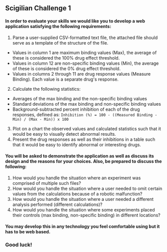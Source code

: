 ## Scigilian Challenge 1

#### In order to evaluate your skills we would like you to develop a web application satisfying the following requirements:
1. Parse a user-supplied CSV-formatted text file, the attached file should serve as a template of the structure of the file.
 - Values in column 1 are maximum binding values (Max), the average of these is considered the 100% drug effect threshold.
 - Values in column 12 are non-specific binding values (Min), the average of these is considered the 0% drug effect threshold.
 - Values in columns 2 through 11 are drug response values (Measure Binding). Each value is a separate drug's response.
2. Calculate the following statistics:
 - Averages of the max binding and the non-specific binding values
 - Standard deviations of the max binding and non-specific binding values
 - Background-subtracted percent inhibition of each of the drug responses, defined as:
	```Inhibition (%) = 100 - ((Measured Binding - Min) / (Max - Min)) x 100```
3. Plot on a chart the observed values and calculated statistics such that it would be easy to visually detect abnormal results.
4. Present the drug responses as well as their inhibitions in a table such that it would be easy to identify abnormal or interesting drugs.

#### You will be asked to demonstrate the application as well as discuss its design and the reasons for your choices. Also, be prepared to discuss the following:
1. How would you handle the situation where an experiment was comprised of multiple such files?
2. How would you handle the situation where a user needed to omit certain values from the calculations because of a robotic malfunction?
3. How would you handle the situation where a user needed a different analysis performed (different calculations)?
4. How would you handle the situation where some experiments placed their controls (max binding, non-specific binding) in different locations?

#### You may develop this in any technology you feel comfortable using but it has to be web based.

### Good luck!
